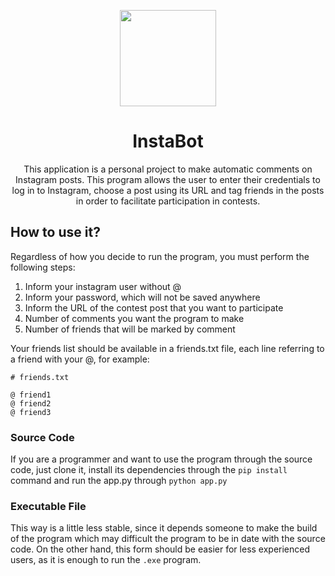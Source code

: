 <p align="center">
  <img src="https://i.imgur.com/sJzfZsL.jpg" width="154">
  <h1 align="center">InstaBot</h1>
  <p align="center">This application is a personal project to make automatic comments on Instagram posts. This program allows the user to enter their credentials to log in to Instagram, choose a post using its URL and tag friends in the posts in order to facilitate participation in contests.
</p>

## How to use it?
Regardless of how you decide to run the program, you must perform the following steps:

1. Inform your instagram user without @
2. Inform your password, which will not be saved anywhere
3. Inform the URL of the contest post that you want to participate
4. Number of comments you want the program to make
5. Number of friends that will be marked by comment

Your friends list should be available in a friends.txt file, each line referring to a friend with your @, for example:

```
# friends.txt

@ friend1
@ friend2
@ friend3
```

### Source Code
If you are a programmer and want to use the program through the source code, just clone it, install its dependencies through the `pip install` command and run the app.py through `python app.py`

### Executable File
This way is a little less stable, since it depends someone to make the build of the program which may difficult the program to be in date with the source code. 
On the other hand, this form should be easier for less experienced users, as it is enough to run the `.exe` program.
